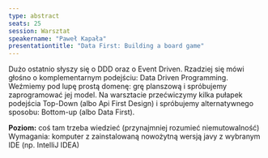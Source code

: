 ```yaml
---
type: abstract
seats: 25
session: Warsztat
speakername: "Paweł Kapała"
presentationtitle: "Data First: Building a board game"
---
```

Dużo ostatnio słyszy się o DDD oraz o Event Driven. Rzadziej się mówi głośno o komplementarnym podejściu: Data Driven Programming.
Weźmiemy pod lupę prostą domenę: grę planszową i spróbujemy zaprogramować jej model.
Na warsztacie przećwiczymy kilka pułapek podejścia Top-Down (albo Api First Design) i spróbujemy alternatywnego sposobu: Bottom-up (albo Data First).

**Poziom:** coś tam trzeba wiedzieć (przynajmniej rozumieć niemutowalność)
Wymagania: komputer z zainstalowaną nowożytną wersją javy z wybranym IDE (np. IntelliJ IDEA)